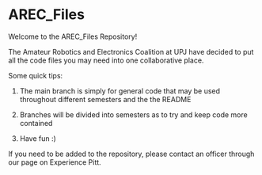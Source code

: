 # AREC_Files
Welcome to the AREC_Files Repository!

The Amateur Robotics and Electronics Coalition at UPJ have decided to put all the code files you may need into one collaborative place.

Some quick tips:

1. The main branch is simply for general code that may be used throughout different semesters and the the README

2. Branches will be divided into semesters as to try and keep code more contained

3. Have fun :)


If you need to be added to the repository, please contact an officer through our page on Experience Pitt.
